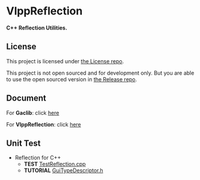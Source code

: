 # VlppReflection

**C++ Reflection Utilities.**

## License

This project is licensed under [the License repo](https://github.com/vczh-libraries/License).

This project is not open sourced and for development only. But you are able to use the open sourced version in [the Release repo](https://github.com/vczh-libraries/Release).

## Document

For **Gaclib**: click [here](http://vczh-libraries.github.io/doc/current/home.html)

For **VlppReflection**: click [here](http://vczh-libraries.github.io/doc/current/vlppreflection/home.html)

## Unit Test

- Reflection for C++
  - **TEST** [TestReflection.cpp](./Test/Source/TestReflection.cpp)
  - **TUTORIAL** [GuiTypeDescriptor.h](./Source/Reflection/GuiTypeDescriptor.h)

